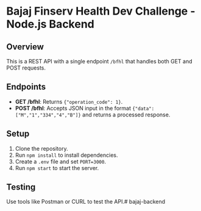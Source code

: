 # Bajaj Finserv Health Dev Challenge - Node.js Backend

## Overview
This is a REST API with a single endpoint `/bfhl` that handles both GET and POST requests.

## Endpoints
- **GET /bfhl**: Returns `{"operation_code": 1}`.
- **POST /bfhl**: Accepts JSON input in the format `{"data": ["M","1","334","4","B"]}` and returns a processed response.

## Setup
1. Clone the repository.
2. Run `npm install` to install dependencies.
3. Create a `.env` file and set `PORT=3000`.
4. Run `npm start` to start the server.

## Testing
Use tools like Postman or CURL to test the API.#   b a j a j - b a c k e n d  
 